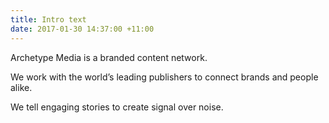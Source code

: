 ```yaml
---
title: Intro text
date: 2017-01-30 14:37:00 +11:00
---
```


Archetype Media is a branded content network. 

We work with the world’s leading publishers to connect brands and people alike. 

We tell engaging stories to create signal over noise.
